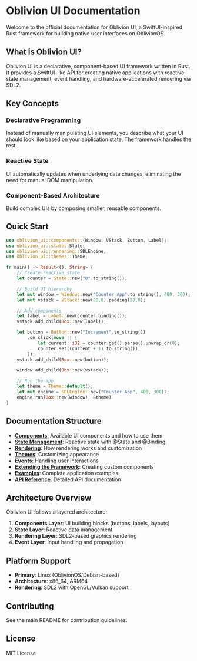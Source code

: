 # Oblivion UI Documentation

Welcome to the official documentation for Oblivion UI, a SwiftUI-inspired Rust framework for building native user interfaces on OblivionOS.

## What is Oblivion UI?

Oblivion UI is a declarative, component-based UI framework written in Rust. It provides a SwiftUI-like API for creating native applications with reactive state management, event handling, and hardware-accelerated rendering via SDL2.

## Key Concepts

### Declarative Programming
Instead of manually manipulating UI elements, you describe what your UI should look like based on your application state. The framework handles the rest.

### Reactive State
UI automatically updates when underlying data changes, eliminating the need for manual DOM manipulation.

### Component-Based Architecture
Build complex UIs by composing smaller, reusable components.

## Quick Start

```rust
use oblivion_ui::components::{Window, VStack, Button, Label};
use oblivion_ui::state::State;
use oblivion_ui::rendering::SDLEngine;
use oblivion_ui::themes::Theme;

fn main() -> Result<(), String> {
    // Create reactive state
    let counter = State::new("0".to_string());

    // Build UI hierarchy
    let mut window = Window::new("Counter App".to_string(), 400, 300);
    let mut vstack = VStack::new(20.0).padding(20.0);

    // Add components
    let label = Label::new(counter.binding());
    vstack.add_child(Box::new(label));

    let button = Button::new("Increment".to_string())
        .on_click(move || {
            let current: i32 = counter.get().parse().unwrap_or(0);
            counter.set((current + 1).to_string());
        });
    vstack.add_child(Box::new(button));

    window.add_child(Box::new(vstack));

    // Run the app
    let theme = Theme::default();
    let mut engine = SDLEngine::new("Counter App", 400, 300)?;
    engine.run(Box::new(window), &theme)
}
```

## Documentation Structure

- **[Components](components.md)**: Available UI components and how to use them
- **[State Management](state.md)**: Reactive state with @State and @Binding
- **[Rendering](rendering.md)**: How rendering works and customization
- **[Themes](themes.md)**: Customizing appearance
- **[Events](events.md)**: Handling user interactions
- **[Extending the Framework](extending.md)**: Creating custom components
- **[Examples](examples.md)**: Complete application examples
- **[API Reference](api.md)**: Detailed API documentation

## Architecture Overview

Oblivion UI follows a layered architecture:

1. **Components Layer**: UI building blocks (buttons, labels, layouts)
2. **State Layer**: Reactive data management
3. **Rendering Layer**: SDL2-based graphics rendering
4. **Event Layer**: Input handling and propagation

## Platform Support

- **Primary**: Linux (OblivionOS/Debian-based)
- **Architecture**: x86_64, ARM64
- **Rendering**: SDL2 with OpenGL/Vulkan support

## Contributing

See the main README for contribution guidelines.

## License

MIT License